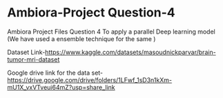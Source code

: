 # Ambiora-Project Question-4
Ambiora Project Files 
 Question 4 
 To apply a parallel Deep learning model (We have used a ensemble technique for the same )
 
 Dataset Link-https://www.kaggle.com/datasets/masoudnickparvar/brain-tumor-mri-dataset
 
 
 Google drive link for the data set-https://drive.google.com/drive/folders/1LFwf_1sD3n1kXm-mU1X_vxVTveui64mZ?usp=share_link
 
